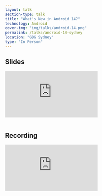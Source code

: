 ```yaml
---
layout: talk
section-type: talk
title: "What's New in Android 14?"
technology: Android
cover-img: "img/talks/android-14.png"
permalink: /talks/android-14-sydney
location: "GDG Sydney"
type: "In Person"
---
```

## Slides
<div class="talk-container">
    <iframe class="talk-iframe" src="https://docs.google.com/presentation/d/e/2PACX-1vQ2v57QgDu101b5rr_c38w7NEFcN7Qujej58xbdvJzIIebOe0k7m38mV_X52lfH3iOjlxCkx0d-7b3-/embed?start=false&loop=false&delayms=3000" frameborder="0" allowfullscreen="true" mozallowfullscreen="true" webkitallowfullscreen="true"></iframe>
</div>
<br>

## Recording

<div class="talk-container">
<iframe class="talk-iframe" src="https://www.youtube-nocookie.com/embed/3gVjdtjEry8" title="YouTube video player" frameborder="0" allow="accelerometer; autoplay; clipboard-write; encrypted-media; gyroscope; picture-in-picture; web-share" allowfullscreen></iframe>
</div>